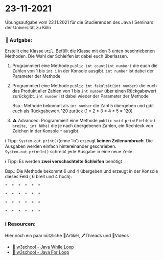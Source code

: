 # 23-11-2021
Übungsaufgabe vom 23.11.2021 für die Studierenden des Java I Seminars der Universität zu Köln


### 📝 Aufgabe:

Erstellt eine Klasse ```Util```. Befüllt die Klasse mit den 3 unten beschriebenen Methoden. Die Wahl der Schleifen ist dabei euch überlassen.

1. Programmiert eine Methode ```public int count(int number)``` die euch die Zahlen von 1 bis ```int i``` in der Konsole ausgibt.  ```int number``` ist dabei der Parameter der Methode

2. Programmiert eine Methode ```public int fakultät(int number)``` die euch das Produkt aller Zahlen von 1  bis ```int number``` über einen Rückgabewert zurückgibt. ```int number``` ist dabei wieder der Parameter der Methode
   
   Bsp.: Methode bekommt als ```int number``` die Zahl 5 übergeben und gibt euch als Rückgabewert 120 zurück (1 * 2 * 3 * 4 * 5 = 120)
 
3. ⚠️ Advanced: Programmiert eine Methode ```public void printField(int breite, int höhe)``` die je nach übergebenen Zahlen, ein Rechteck von Zeichen in der Konsole ```*``` ausgibt.

 ℹ️ Tipp: ```System.out.print()```(ohne 'ln') erzeugt **keinen Zeilenumbruch**. Die Ausgaben werden einfach hintereinander geschrieben.
```System.out.println()``` schreibt jede Ausgabe in eine neue Zeile.

 ℹ️ Tipp: Es werden **zwei verschachtelte Schleifen** benötigt

Bsp.: Die Methode bekommt 6 und 4 übergeben und erzeugt in der Konsole dieses Feld ( 6 breit und 4 hoch):

```*  *  *  *  *  * ```

```*  *  *  *  *  * ```

```*  *  *  *  *  * ```

```*  *  *  *  *  * ```





### ℹ️ Resourcen:
Hier noch ein paar nützliche 📃Artikel, 🖊️Threads und 🎥Videos

- [📃  w3school - Java While Loop](https://www.w3schools.com/java/java_while_loop.asp)
- [📃 w3school - Java For Loop](https://www.w3schools.com/java/java_for_loop.asp)
